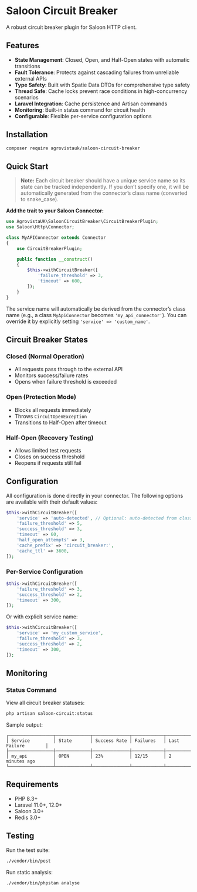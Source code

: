 # Saloon Circuit Breaker

A robust circuit breaker plugin for Saloon HTTP client.

## Features

- **State Management**: Closed, Open, and Half-Open states with automatic transitions
- **Fault Tolerance**: Protects against cascading failures from unreliable external APIs
- **Type Safety**: Built with Spatie Data DTOs for comprehensive type safety
- **Thread Safe**: Cache locks prevent race conditions in high-concurrency scenarios
- **Laravel Integration**: Cache persistence and Artisan commands
- **Monitoring**: Built-in status command for circuit health
- **Configurable**: Flexible per-service configuration options

## Installation

```bash
composer require agrovistauk/saloon-circuit-breaker
```

## Quick Start

> **Note:** Each circuit breaker should have a unique service name so its state can be tracked independently. If you don’t specify one, it will be automatically generated from the connector’s class name (converted to snake_case).

**Add the trait to your Saloon Connector:**

```php
use AgrovistaUK\SaloonCircuitBreaker\CircuitBreakerPlugin;
use Saloon\Http\Connector;

class MyAPIConnector extends Connector
{
    use CircuitBreakerPlugin;

    public function __construct()
    {
        $this->withCircuitBreaker([
            'failure_threshold' => 3,
            'timeout' => 600,
        ]);
    }
}
```

The service name will automatically be derived from the connector’s class name (e.g., a class `MyApiConnector` becomes `'my_api_connector'`). You can override it by explicitly setting `'service' => 'custom_name'`.

## Circuit Breaker States

### Closed (Normal Operation)

- All requests pass through to the external API
- Monitors success/failure rates
- Opens when failure threshold is exceeded

### Open (Protection Mode)

- Blocks all requests immediately
- Throws `CircuitOpenException`
- Transitions to Half-Open after timeout

### Half-Open (Recovery Testing)

- Allows limited test requests
- Closes on success threshold
- Reopens if requests still fail

## Configuration

All configuration is done directly in your connector. The following options are available with their default values:

```php
$this->withCircuitBreaker([
    'service' => 'auto-detected', // Optional: auto-detected from class name if not provided
    'failure_threshold' => 5,
    'success_threshold' => 3,
    'timeout' => 60,
    'half_open_attempts' => 3,
    'cache_prefix' => 'circuit_breaker:',
    'cache_ttl' => 3600,
]);
```

### Per-Service Configuration

```php
$this->withCircuitBreaker([
    'failure_threshold' => 3,
    'success_threshold' => 2,
    'timeout' => 300,
]);
```

Or with explicit service name:

```php
$this->withCircuitBreaker([
    'service' => 'my_custom_service',
    'failure_threshold' => 3,
    'success_threshold' => 2,
    'timeout' => 300,
]);
```

## Monitoring

### Status Command

View all circuit breaker statuses:

```bash
php artisan saloon-circuit:status
```

Sample output:

```
┌─────────────────┬─────────────┬──────────────┬────────────┬─────────────────────┐
│ Service         │ State       │ Success Rate │ Failures   │ Last Failure        │
├─────────────────┼─────────────┼──────────────┼────────────┼─────────────────────┤
│ my_api          │ OPEN        │ 23%          │ 12/15      │ 2 minutes ago       │
└─────────────────┴─────────────┴──────────────┴────────────┴─────────────────────┘
```

## Requirements

- PHP 8.3+
- Laravel 11.0+, 12.0+
- Saloon 3.0+
- Redis 3.0+

## Testing

Run the test suite:

```bash
./vendor/bin/pest
```

Run static analysis:

```bash
./vendor/bin/phpstan analyse
```
